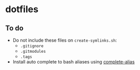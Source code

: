 # dotfiles

## To do

- Do not include these files on `create-symlinks.sh`:
  - `.gitignore`
  - `.gitmodules`
  - `.tags`
- Install auto complete to bash aliases using [complete-alias](https://github.com/cykerway/complete-alias/)
